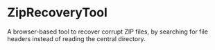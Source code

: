 # ZipRecoveryTool
A browser-based tool to recover corrupt ZIP files, by searching for file headers instead of reading the central directory.
